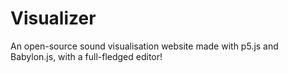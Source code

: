 # Visualizer
An open-source sound visualisation website made with p5.js and Babylon.js, with a full-fledged editor!
